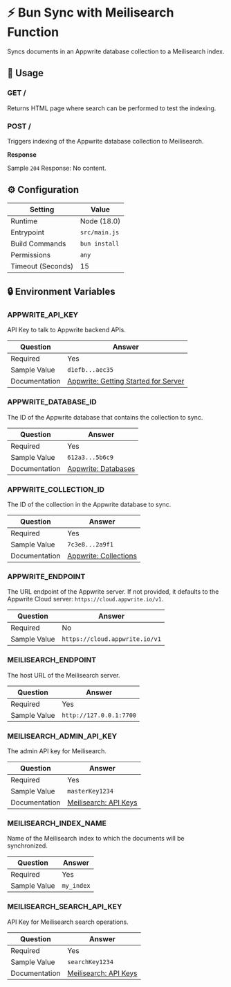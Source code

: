 # ⚡ Bun Sync with Meilisearch Function

Syncs documents in an Appwrite database collection to a Meilisearch index.

## 🧰 Usage

### GET /

Returns HTML page where search can be performed to test the indexing.

### POST /

Triggers indexing of the Appwrite database collection to Meilisearch.

**Response**

Sample `204` Response: No content.

## ⚙️ Configuration

| Setting           | Value         |
| ----------------- | ------------- |
| Runtime           | Node (18.0)   |
| Entrypoint        | `src/main.js` |
| Build Commands    | `bun install` |
| Permissions       | `any`         |
| Timeout (Seconds) | 15            |

## 🔒 Environment Variables

### APPWRITE_API_KEY

API Key to talk to Appwrite backend APIs.

| Question      | Answer                                                                                             |
| ------------- | -------------------------------------------------------------------------------------------------- |
| Required      | Yes                                                                                                |
| Sample Value  | `d1efb...aec35`                                                                                    |
| Documentation | [Appwrite: Getting Started for Server](https://appwrite.io/docs/getting-started-for-server#apiKey) |

### APPWRITE_DATABASE_ID

The ID of the Appwrite database that contains the collection to sync.

| Question      | Answer                                                    |
| ------------- | --------------------------------------------------------- |
| Required      | Yes                                                       |
| Sample Value  | `612a3...5b6c9`                                           |
| Documentation | [Appwrite: Databases](https://appwrite.io/docs/databases) |

### APPWRITE_COLLECTION_ID

The ID of the collection in the Appwrite database to sync.

| Question      | Answer                                                        |
| ------------- | ------------------------------------------------------------- |
| Required      | Yes                                                           |
| Sample Value  | `7c3e8...2a9f1`                                               |
| Documentation | [Appwrite: Collections](https://appwrite.io/docs/databases#collection) |

### APPWRITE_ENDPOINT

The URL endpoint of the Appwrite server. If not provided, it defaults to the Appwrite Cloud server: `https://cloud.appwrite.io/v1`.

| Question     | Answer                         |
| ------------ | ------------------------------ |
| Required     | No                             |
| Sample Value | `https://cloud.appwrite.io/v1` |

### MEILISEARCH_ENDPOINT

The host URL of the Meilisearch server.

| Question     | Answer                  |
| ------------ | ----------------------- |
| Required     | Yes                     |
| Sample Value | `http://127.0.0.1:7700` |

### MEILISEARCH_ADMIN_API_KEY

The admin API key for Meilisearch.

| Question      | Answer                                                                   |
| ------------- | ------------------------------------------------------------------------ |
| Required      | Yes                                                                      |
| Sample Value  | `masterKey1234`                                                          |
| Documentation | [Meilisearch: API Keys](https://docs.meilisearch.com/reference/api/keys) |

### MEILISEARCH_INDEX_NAME

Name of the Meilisearch index to which the documents will be synchronized.

| Question     | Answer     |
| ------------ | ---------- |
| Required     | Yes        |
| Sample Value | `my_index` |

### MEILISEARCH_SEARCH_API_KEY

API Key for Meilisearch search operations.

| Question      | Answer                                                                   |
| ------------- | ------------------------------------------------------------------------ |
| Required      | Yes                                                                      |
| Sample Value  | `searchKey1234`                                                          |
| Documentation | [Meilisearch: API Keys](https://docs.meilisearch.com/reference/api/keys) |
